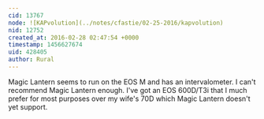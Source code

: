 ```yaml
---
cid: 13767
node: ![KAPvolution](../notes/cfastie/02-25-2016/kapvolution)
nid: 12752
created_at: 2016-02-28 02:47:54 +0000
timestamp: 1456627674
uid: 428405
author: Rural
---
```


Magic Lantern seems to run on the EOS M and has an intervalometer. I can't recommend Magic Lantern enough. I've got an EOS 600D/T3i that I much prefer for most purposes over my wife's 70D which Magic Lantern doesn't yet support. 